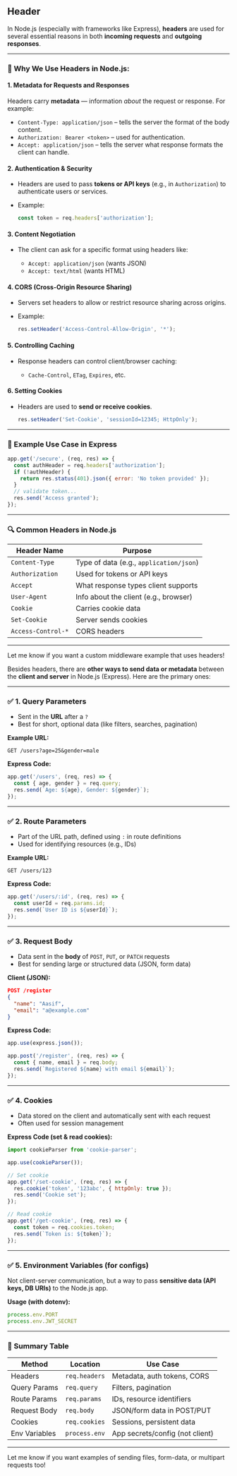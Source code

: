 ## Header 

In Node.js (especially with frameworks like Express), **headers** are used for several essential reasons in both **incoming requests** and **outgoing responses**.

---

### 🔹 Why We Use Headers in Node.js:

#### 1. **Metadata for Requests and Responses**

Headers carry **metadata** — information *about* the request or response. For example:

* `Content-Type: application/json` – tells the server the format of the body content.
* `Authorization: Bearer <token>` – used for authentication.
* `Accept: application/json` – tells the server what response formats the client can handle.

#### 2. **Authentication & Security**

* Headers are used to pass **tokens or API keys** (e.g., in `Authorization`) to authenticate users or services.
* Example:

  ```js
  const token = req.headers['authorization'];
  ```

#### 3. **Content Negotiation**

* The client can ask for a specific format using headers like:

  * `Accept: application/json` (wants JSON)
  * `Accept: text/html` (wants HTML)

#### 4. **CORS (Cross-Origin Resource Sharing)**

* Servers set headers to allow or restrict resource sharing across origins.
* Example:

  ```js
  res.setHeader('Access-Control-Allow-Origin', '*');
  ```

#### 5. **Controlling Caching**

* Response headers can control client/browser caching:

  * `Cache-Control`, `ETag`, `Expires`, etc.

#### 6. **Setting Cookies**

* Headers are used to **send or receive cookies**.

  ```js
  res.setHeader('Set-Cookie', 'sessionId=12345; HttpOnly');
  ```

---

### 🧪 Example Use Case in Express

```js
app.get('/secure', (req, res) => {
  const authHeader = req.headers['authorization'];
  if (!authHeader) {
    return res.status(401).json({ error: 'No token provided' });
  }
  // validate token...
  res.send('Access granted');
});
```

---

### 🔍 Common Headers in Node.js

| Header Name        | Purpose                                 |
| ------------------ | --------------------------------------- |
| `Content-Type`     | Type of data (e.g., `application/json`) |
| `Authorization`    | Used for tokens or API keys             |
| `Accept`           | What response types client supports     |
| `User-Agent`       | Info about the client (e.g., browser)   |
| `Cookie`           | Carries cookie data                     |
| `Set-Cookie`       | Server sends cookies                    |
| `Access-Control-*` | CORS headers                            |

---

Let me know if you want a custom middleware example that uses headers!

Besides headers, there are **other ways to send data or metadata** between the **client and server** in Node.js (Express). Here are the primary ones:

---

### ✅ 1. **Query Parameters**

* Sent in the **URL** after a `?`
* Best for short, optional data (like filters, searches, pagination)

**Example URL:**

```
GET /users?age=25&gender=male
```

**Express Code:**

```js
app.get('/users', (req, res) => {
  const { age, gender } = req.query;
  res.send(`Age: ${age}, Gender: ${gender}`);
});
```

---

### ✅ 2. **Route Parameters**

* Part of the URL path, defined using `:` in route definitions
* Used for identifying resources (e.g., IDs)

**Example URL:**

```
GET /users/123
```

**Express Code:**

```js
app.get('/users/:id', (req, res) => {
  const userId = req.params.id;
  res.send(`User ID is ${userId}`);
});
```

---

### ✅ 3. **Request Body**

* Data sent in the **body** of `POST`, `PUT`, or `PATCH` requests
* Best for sending large or structured data (JSON, form data)

**Client (JSON):**

```json
POST /register
{
  "name": "Aasif",
  "email": "a@example.com"
}
```

**Express Code:**

```js
app.use(express.json());

app.post('/register', (req, res) => {
  const { name, email } = req.body;
  res.send(`Registered ${name} with email ${email}`);
});
```

---

### ✅ 4. **Cookies**

* Data stored on the client and automatically sent with each request
* Often used for session management

**Express Code (set & read cookies):**

```js
import cookieParser from 'cookie-parser';

app.use(cookieParser());

// Set cookie
app.get('/set-cookie', (req, res) => {
  res.cookie('token', '123abc', { httpOnly: true });
  res.send('Cookie set');
});

// Read cookie
app.get('/get-cookie', (req, res) => {
  const token = req.cookies.token;
  res.send(`Token is: ${token}`);
});
```

---

### ✅ 5. **Environment Variables (for configs)**

Not client-server communication, but a way to pass **sensitive data (API keys, DB URIs)** to the Node.js app.

**Usage (with dotenv):**

```js
process.env.PORT
process.env.JWT_SECRET
```

---

### 🔄 Summary Table

| Method        | Location      | Use Case                        |
| ------------- | ------------- | ------------------------------- |
| Headers       | `req.headers` | Metadata, auth tokens, CORS     |
| Query Params  | `req.query`   | Filters, pagination             |
| Route Params  | `req.params`  | IDs, resource identifiers       |
| Request Body  | `req.body`    | JSON/form data in POST/PUT      |
| Cookies       | `req.cookies` | Sessions, persistent data       |
| Env Variables | `process.env` | App secrets/config (not client) |

---

Let me know if you want examples of sending files, form-data, or multipart requests too!
